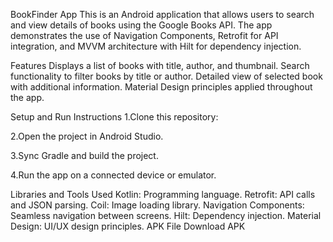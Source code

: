 BookFinder App
This is an Android application that allows users to search and view details of books using the Google Books API. The app demonstrates the use of Navigation Components, Retrofit for API integration, and MVVM architecture with Hilt for dependency injection.

Features
Displays a list of books with title, author, and thumbnail.
Search functionality to filter books by title or author.
Detailed view of selected book with additional information.
Material Design principles applied throughout the app.

Setup and Run Instructions
1.Clone this repository:

2.Open the project in Android Studio.

3.Sync Gradle and build the project.

4.Run the app on a connected device or emulator.

Libraries and Tools Used
Kotlin: Programming language.
Retrofit: API calls and JSON parsing.
Coil: Image loading library.
Navigation Components: Seamless navigation between screens.
Hilt: Dependency injection.
Material Design: UI/UX design principles.
APK File
Download APK
